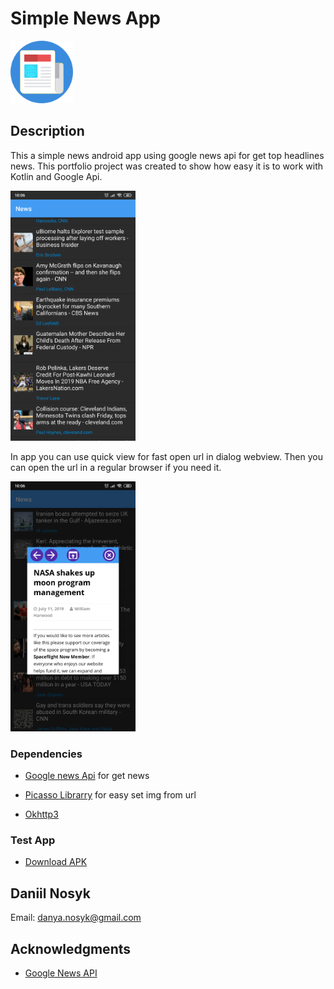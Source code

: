 





# Simple News App
<p align="left">
  <img src="app/src/main/assets/icon.png" width="100" title="hover text">
</p>



## Description

This a simple news android app using google news api for get top headlines news. This portfolio project was created to show how easy it is to work with Kotlin and Google Api.

<p align="left">
  <img src="app/src/main/assets/screen1.png" width="200" title="hover text">
</p>

In app you can use quick view for fast open url in dialog webview. Then you can open the url in a regular browser if you need it.

<p align="left">
  <img src="app/src/main/assets/screen2.png" width="200" title="hover text">
</p>

### Dependencies

* [Google news Api](https://newsapi.org/s/google-news-api) 
for get news

* [Picasso Librarry](https://github.com/square/picasso) 
for easy set img from url

* [Okhttp3](https://github.com/square/okhttp/tree/master/okhttp/src/main/java/okhttp3) 


### Test App
* [Download APK](https://github.com/infinitum1984/SimpleNewsAndroidApp/blob/master/app/src/main/assets/Simple%20News%20App.apk) 



## Daniil Nosyk

Email: danya.nosyk@gmail.com

## Acknowledgments

* [Google News API](https://newsapi.org/s/google-news-api)

